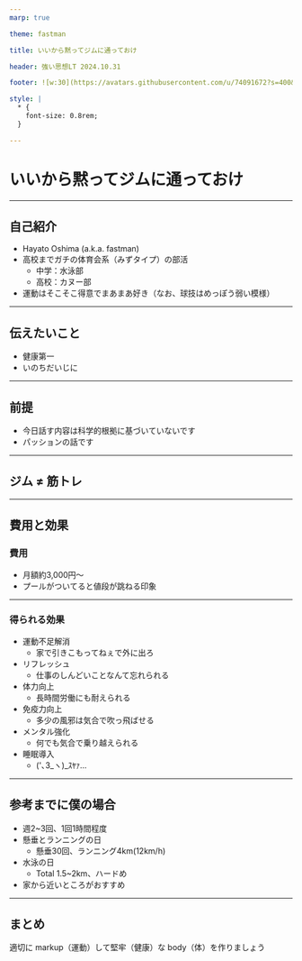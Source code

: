 ```yaml
---
marp: true

theme: fastman

title: いいから黙ってジムに通っておけ

header: 強い思想LT 2024.10.31

footer: ![w:30](https://avatars.githubusercontent.com/u/74091672?s=400&u=5a64d8292302ac121a793c6d863008e6c95c2fbd&v=4)

style: |
  * {
    font-size: 0.8rem;
  }

---
```


# いいから黙ってジムに通っておけ

---

## 自己紹介
- Hayato Oshima (a.k.a. fastman)
- 高校までガチの体育会系（みずタイプ）の部活
  - 中学：水泳部
  - 高校：カヌー部
- 運動はそこそこ得意でまあまあ好き（なお、球技はめっぽう弱い模様）

---

## 伝えたいこと

- 健康第一
- いのちだいじに

---

## 前提

- 今日話す内容は科学的根拠に基づいていないです
- パッションの話です

---

## ジム ≠ 筋トレ

---

## 費用と効果
### 費用

- 月額約3,000円〜
- プールがついてると値段が跳ねる印象

---

### 得られる効果

- 運動不足解消
  - 家で引きこもってねぇで外に出ろ
- リフレッシュ
  - 仕事のしんどいことなんて忘れられる
- 体力向上
  - 長時間労働にも耐えられる
- 免疫力向上
  - 多少の風邪は気合で吹っ飛ばせる
- メンタル強化
  - 何でも気合で乗り越えられる
- 睡眠導入
  - ('､3_ヽ)_ｽﾔｧ...

---

## 参考までに僕の場合

- 週2~3回、1回1時間程度
- 懸垂とランニングの日
  - 懸垂30回、ランニング4km(12km/h)
- 水泳の日
  - Total 1.5~2km、ハードめ
- 家から近いところがおすすめ

---

## まとめ

適切に markup（運動）して堅牢（健康）な body（体）を作りましょう